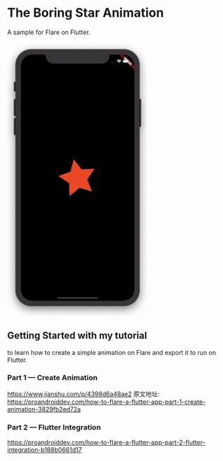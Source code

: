 # The Boring Star Animation

A sample for Flare on Flutter.

<img src="/screenshots/animate.gif" width="320">

## Getting Started with my tutorial
to learn how to create a simple animation on Flare and export it to run on Flutter.


### Part 1 — Create Animation
https://www.jianshu.com/p/4398d6a48ae2
原文地址:  
https://proandroiddev.com/how-to-flare-a-flutter-app-part-1-create-animation-3829fb2ed72a

### Part 2 — Flutter Integration
https://proandroiddev.com/how-to-flare-a-flutter-app-part-2-flutter-integration-b188b0661d17
